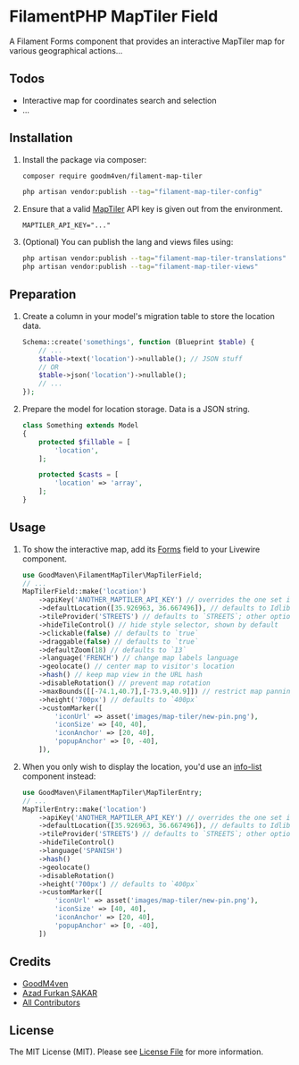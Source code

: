 # FilamentPHP MapTiler Field

A Filament Forms component that provides an interactive MapTiler map for various geographical actions...

## Todos

- Interactive map for coordinates search and selection
- ...

## Installation

1. Install the package via composer:

   ```bash
   composer require goodm4ven/filament-map-tiler

   php artisan vendor:publish --tag="filament-map-tiler-config"
   ```

2. Ensure that a valid [MapTiler](https://maptiler.com) API key is given out from the environment.

   ```env
   MAPTILER_API_KEY="..."
   ```

3. (Optional) You can publish the lang and views files using:

   ```bash
   php artisan vendor:publish --tag="filament-map-tiler-translations"
   php artisan vendor:publish --tag="filament-map-tiler-views"
   ```

## Preparation

1. Create a column in your model's migration table to store the location data.

   ```php
   Schema::create('somethings', function (Blueprint $table) {
       // ...
       $table->text('location')->nullable(); // JSON stuff
       // OR
       $table->json('location')->nullable();
       // ...
   });
   ```

2. Prepare the model for location storage. Data is a JSON string.

   ```php
   class Something extends Model
   {
       protected $fillable = [
           'location',
       ];
   
       protected $casts = [
           'location' => 'array',
       ];
   }
   ```

## Usage

1. To show the interactive map, add its [Forms](https://filamentphp.com/docs/fields) field to your Livewire component.

   ```php
   use GoodMaven\FilamentMapTiler\MapTilerField;
   // ...
   MapTilerField::make('location')
       ->apiKey('ANOTHER_MAPTILER_API_KEY') // overrides the one set in [.env]
       ->defaultLocation([35.926963, 36.667496]), // defaults to Idlib, Syria!
       ->tileProvider('STREETS') // defaults to `STREETS`; other options: OUTDOOR, WINTER, SATELLITE, HYBRID...
       ->hideTileControl() // hide style selector, shown by default
       ->clickable(false) // defaults to `true`
       ->draggable(false) // defaults to `true`
       ->defaultZoom(18) // defaults to `13`
       ->language('FRENCH') // change map labels language
       ->geolocate() // center map to visitor's location
       ->hash() // keep map view in the URL hash
       ->disableRotation() // prevent map rotation
       ->maxBounds([[-74.1,40.7],[-73.9,40.9]]) // restrict map panning
       ->height('700px') // defaults to `400px`
       ->customMarker([
           'iconUrl' => asset('images/map-tiler/new-pin.png'),
           'iconSize' => [40, 40],
           'iconAnchor' => [20, 40],
           'popupAnchor' => [0, -40],
       ]),
   ```

2. When you only wish to display the location, you'd use an [info-list](https://filamentphp.com/docs/3.x/infolists) component instead:

   ```php
   use GoodMaven\FilamentMapTiler\MapTilerEntry;
   // ...
   MapTilerEntry::make('location')
       ->apiKey('ANOTHER_MAPTILER_API_KEY') // overrides the one set in [.env]
       ->defaultLocation([35.926963, 36.667496]), // defaults to Idlib, Syria!
       ->tileProvider('STREETS') // defaults to `STREETS`; other options: OUTDOOR, WINTER, SATELLITE, HYBRID...
       ->hideTileControl()
       ->language('SPANISH')
       ->hash()
       ->geolocate()
       ->disableRotation()
       ->height('700px') // defaults to `400px`
       ->customMarker([
           'iconUrl' => asset('images/map-tiler/new-pin.png'),
           'iconSize' => [40, 40],
           'iconAnchor' => [20, 40],
           'popupAnchor' => [0, -40],
       ])
   ```

## Credits

- [GoodM4ven](https://github.com/GoodM4ven)
- [Azad Furkan ŞAKAR](https://github.com/afsakar)
- [All Contributors](../../contributors)

## License

The MIT License (MIT). Please see [License File](LICENSE.md) for more information.
